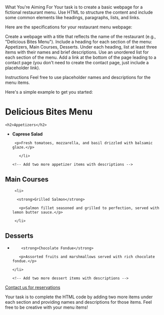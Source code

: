 What You're Aiming For
Your task is to create a basic webpage for a fictional restaurant menu. Use HTML to structure the content and include some common elements like headings, paragraphs, lists, and links.

Here are the specifications for your restaurant menu webpage:

Create a webpage with a title that reflects the name of the restaurant (e.g., "Delicious Bites Menu").
Include a heading for each section of the menu: Appetizers, Main Courses, Desserts.
Under each heading, list at least three items with their names and brief descriptions.
Use an unordered list for each section of the menu.
Add a link at the bottom of the page leading to a contact page (you don't need to create the contact page, just include a placeholder link).
 

 


Instructions
Feel free to use placeholder names and descriptions for the menu items. 

Here's a simple example to get you started:

<!DOCTYPE html>

 <html lang="en"> 

<head>    

<meta charset="UTF-8">  

  <meta name="viewport" content="width=device-width, initial-scale=1.0">   

 <title>Delicious Bites Menu</title> </head>

 <body>   

 <h1>Delicious Bites Menu</h1>

    <h2>Appetizers</h2>  

  <ul>     

   <li>          

  <strong>Caprese Salad</strong>       

     <p>Fresh tomatoes, mozzarella, and basil drizzled with balsamic glaze.</p> 

       </li>    

    <!-- Add two more appetizer items with descriptions --> 

   </ul>  

  <h2>Main Courses</h2> 

   <ul>   

     <li>      

      <strong>Grilled Salmon</strong>     

       <p>Salmon fillet seasoned and grilled to perfection, served with lemon butter sauce.</p>   

     </li>     

   <!-- Add two more main course items with descriptions --> 

   </ul>   

 <h2>Desserts</h2>  

  <ul>     

   <li>    

        <strong>Chocolate Fondue</strong>     

       <p>Assorted fruits and marshmallows served with rich chocolate fondue.</p>    

    </li>    

    <!-- Add two more dessert items with descriptions -->  

  </ul> 

   <p><a href="contact.html">Contact us for reservations</a></p> 

</body>

 </html>

Your task is to complete the HTML code by adding two more items under each section and providing names and descriptions for those items. Feel free to be creative with your menu items!
